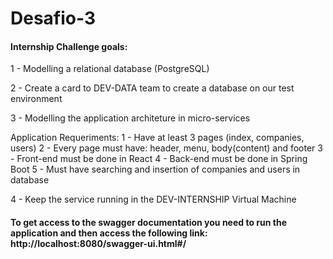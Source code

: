 # Desafio-3

#### Internship Challenge goals:
	
1 - Modelling a relational database (PostgreSQL)

2 - Create a card to DEV-DATA team to create a database on our test environment
  
3 - Modelling the application architeture in micro-services
  
Application Requeriments:
1 - Have at least 3 pages (index, companies, users)
2 - Every page must have: header, menu, body(content) and footer
3 - Front-end must be done in React
4 - Back-end must be done in Spring Boot
5 - Must have searching and insertion of companies and users in database
            
4 - Keep the service running in the DEV-INTERNSHIP Virtual Machine

#### To get access to the swagger documentation you need to run the application and then access the following link: http://localhost:8080/swagger-ui.html#/
